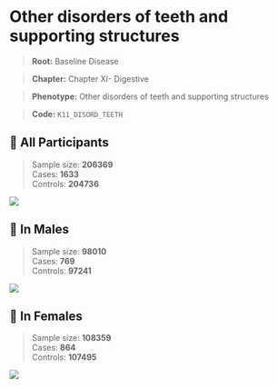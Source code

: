 # Other disorders of teeth and supporting structures

> **Root:** Baseline Disease  

> **Chapter:** Chapter XI- Digestive  

> **Phenotype:** Other disorders of teeth and supporting structures  

> **Code:** `K11_DISORD_TEETH`

## 🧪 All Participants  
> Sample size: **206369**  
> Cases: **1633**  
> Controls: **204736**
<img src="/Disease/Figures/ALL/Incidence/K11_DISORD_TEETH.png"/>
<CsvTable src="/public/Disease/Data/ALL/Incidence/COX_K11_DISORD_TEETH.csv" label="🔍 View full results" />

## 👨 In Males  
> Sample size: **98010**  
> Cases: **769**  
> Controls: **97241**
<img src="/Disease/Figures/Male/Incidence/K11_DISORD_TEETH.png"/>
<CsvTable src="/public/Disease/Data/Male/Incidence/COX_K11_DISORD_TEETH.csv" label="🔍 View full results" />

## 👩 In Females  
> Sample size: **108359**  
> Cases: **864**  
> Controls: **107495**
<img src="/Disease/Figures/Female/Incidence/K11_DISORD_TEETH.png"/>
<CsvTable src="/public/Disease/Data/Female/Incidence/COX_K11_DISORD_TEETH.csv" label="🔍 View full results" />
